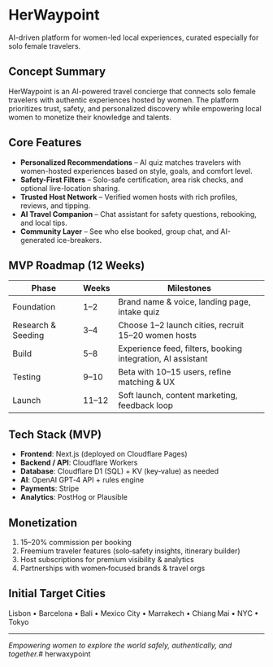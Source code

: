 # HerWaypoint

AI-driven platform for women-led local experiences, curated especially for solo female travelers.

## Concept Summary
HerWaypoint is an AI-powered travel concierge that connects solo female travelers with authentic experiences hosted by women. The platform prioritizes trust, safety, and personalized discovery while empowering local women to monetize their knowledge and talents.

## Core Features
- **Personalized Recommendations** – AI quiz matches travelers with women-hosted experiences based on style, goals, and comfort level.
- **Safety-First Filters** – Solo-safe certification, area risk checks, and optional live-location sharing.
- **Trusted Host Network** – Verified women hosts with rich profiles, reviews, and tipping.
- **AI Travel Companion** – Chat assistant for safety questions, rebooking, and local tips.
- **Community Layer** – See who else booked, group chat, and AI-generated ice-breakers.

## MVP Roadmap (12 Weeks)
| Phase | Weeks | Milestones |
|-------|-------|------------|
| Foundation | 1–2 | Brand name & voice, landing page, intake quiz |
| Research & Seeding | 3–4 | Choose 1–2 launch cities, recruit 15–20 women hosts |
| Build | 5–8 | Experience feed, filters, booking integration, AI assistant |
| Testing | 9–10 | Beta with 10–15 users, refine matching & UX |
| Launch | 11–12 | Soft launch, content marketing, feedback loop |

## Tech Stack (MVP)
- **Frontend**: Next.js (deployed on Cloudflare Pages)
- **Backend / API**: Cloudflare Workers
- **Database**: Cloudflare D1 (SQL) + KV (key‑value) as needed
- **AI**: OpenAI GPT‑4 API + rules engine
- **Payments**: Stripe
- **Analytics**: PostHog or Plausible
## Monetization
1. 15–20% commission per booking  
2. Freemium traveler features (solo‑safety insights, itinerary builder)  
3. Host subscriptions for premium visibility & analytics  
4. Partnerships with women‑focused brands & travel orgs

## Initial Target Cities
Lisbon • Barcelona • Bali • Mexico City • Marrakech • Chiang Mai • NYC • Tokyo

---
*Empowering women to explore the world safely, authentically, and together.*# herwaxypoint